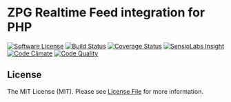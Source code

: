 # ZPG Realtime Feed integration for PHP

[![Software License][ico-license]](LICENSE)
[![Build Status][ico-travis]][link-travis]
[![Coverage Status][ico-coverage]][link-scrutinizer]
[![SensioLabs Insight][ico-sensio]][link-sensio]
[![Code Climate][ico-climate]][link-climate]
[![Code Quality][ico-scrutinizer]][link-scrutinizer]

## License

The MIT License (MIT). Please see [License File](LICENSE) for more information.

[link-travis]: https://travis-ci.org/lukeoliff/zpg-rtf-php
[link-sensio]: https://insight.sensiolabs.com/projects/db952452-4122-40db-82c3-26d495842dd6
[link-climate]: https://codeclimate.com/github/lukeoliff/zpg-rtf-php
[link-scrutinizer]: https://scrutinizer-ci.com/g/lukeoliff/zpg-rtf-php/?branch=master

[ico-license]: https://img.shields.io/badge/license-MIT-brightgreen.svg?style=flat
[ico-travis]: https://img.shields.io/travis/lukeoliff/zpg-rtf-php/master.svg?style=flat
[ico-coverage]: https://img.shields.io/scrutinizer/coverage/g/lukeoliff/zpg-rtf-php.svg?style=flat
[ico-sensio]: https://img.shields.io/sensiolabs/i/db952452-4122-40db-82c3-26d495842dd6.svg?style=flat
[ico-climate]: https://img.shields.io/codeclimate/github/lukeoliff/zpg-rtf-php.svg?style=flat
[ico-scrutinizer]: https://img.shields.io/scrutinizer/g/lukeoliff/zpg-rtf-php/master.svg?style=flat
